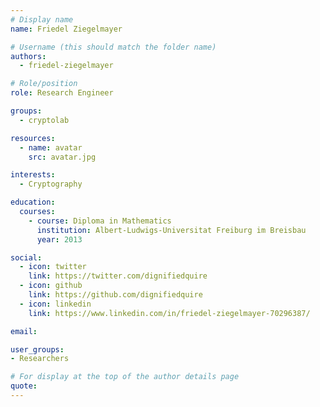 ```yaml
---
# Display name
name: Friedel Ziegelmayer

# Username (this should match the folder name)
authors:
  - friedel-ziegelmayer

# Role/position
role: Research Engineer

groups:
  - cryptolab

resources:
  - name: avatar
    src: avatar.jpg

interests:
  - Cryptography

education:
  courses:
    - course: Diploma in Mathematics
      institution: Albert-Ludwigs-Universitat Freiburg im Breisbau
      year: 2013

social:
  - icon: twitter
    link: https://twitter.com/dignifiedquire
  - icon: github
    link: https://github.com/dignifiedquire
  - icon: linkedin
    link: https://www.linkedin.com/in/friedel-ziegelmayer-70296387/

email:

user_groups:
- Researchers

# For display at the top of the author details page
quote:
---
```

